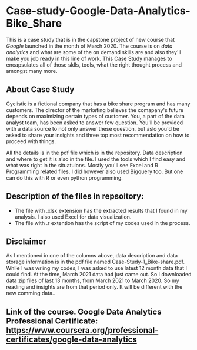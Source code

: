 # Case-study-Google-Data-Analytics-Bike_Share

This is a case study that is in the capstone project of new course that *Google* launched in the month of March 2020. The course is on *data analytics* and what are some of the on demand skills are and also they'll make you job ready in this line of work. This Case Study manages to encapsulates all of those sklls, tools, what the right thought process and amongst many more.

## About Case Study

Cyclistic is a fictional company that has a bike share program and has many customers. The director of the marketing believes the comapany's future depends on maximizing certain types of customer. You, a part of the data analyst team, has been asked to answer few question. You'll be provided with a data source to not only answer these question, but aslo you'd be asked to share your insights and three top most recommendation on how to proceed with things. 

All the details is in the pdf file which is in the repository. Data description and where to get it is also in the file. 
I used the tools which I find easy and what was right in the situatuions. Mostly you'll see Excel and R Programming related files. I did however also used Bigquery too. But one can do this with R or even python programming.

## Description of the files in repsoitory:

* The file with .xlsx extension has the extracted results that I found in my analysis. I also used Excel for data visualization.
* The file with .r extention has the script of my codes used in the process.


## Disclaimer
As I mentioned in one of the columns above, data description and data storage information is in the pdf file named Case-Study-1_Bike-share.pdf. While I was wriing my codes, I was asked to use latest 12 month data that I could find. At the time, March 2021 data had just came out. So I downloaded data zip files of last 13 months, from March 2021 to March 2020. So my reading and insights are from that period only. It will be different with the new comming data..

## Link of the course. Google Data Analytics Professional Certificate: <https://www.coursera.org/professional-certificates/google-data-analytics>
